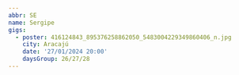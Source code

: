 ```yaml
---
abbr: SE
name: Sergipe
gigs:
  - poster: 416124843_895376258862050_5483004229349860406_n.jpg
    city: Aracajú
    date: '27/01/2024 20:00'
    daysGroup: 26/27/28
---
```


